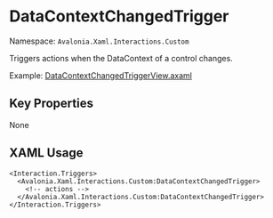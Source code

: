 # DataContextChangedTrigger

Namespace: `Avalonia.Xaml.Interactions.Custom`

Triggers actions when the DataContext of a control changes.

Example: [DataContextChangedTriggerView.axaml](samples/BehaviorsTestApplication/Views/Pages/DataContextChangedTriggerView.axaml)

## Key Properties
None

## XAML Usage
```xaml
<Interaction.Triggers>
  <Avalonia.Xaml.Interactions.Custom:DataContextChangedTrigger>
    <!-- actions -->
  </Avalonia.Xaml.Interactions.Custom:DataContextChangedTrigger>
</Interaction.Triggers>
```
